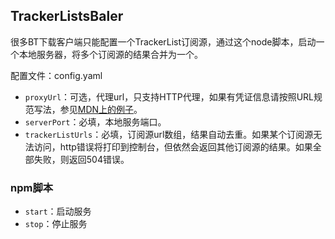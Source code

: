 ## TrackerListsBaler

很多BT下载客户端只能配置一个TrackerList订阅源，通过这个node脚本，启动一个本地服务器，将多个订阅源的结果合并为一个。

配置文件：config.yaml

* `proxyUrl`：可选，代理url，只支持HTTP代理，如果有凭证信息请按照URL规范写法，参见[MDN上的例子](https://developer.mozilla.org/zh-CN/docs/Web/API/URL/username)。
* `serverPort`：必填，本地服务端口。
* `trackerListUrls`：必填，订阅源url数组，结果自动去重。如果某个订阅源无法访问，http错误将打印到控制台，但依然会返回其他订阅源的结果。如果全部失败，则返回504错误。

### npm脚本

* `start`：启动服务
* `stop`：停止服务
